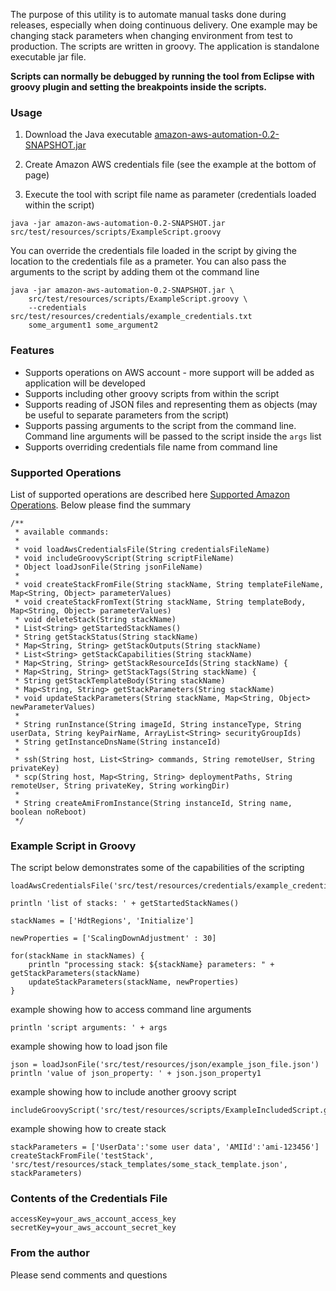 The purpose of this utility is to automate manual tasks done during releases, especially when doing continuous delivery. One example may be changing stack parameters when changing environment from test to production. The scripts are written in groovy. The application is standalone executable jar file.

**Scripts can normally be debugged by running the tool from Eclipse with groovy plugin and setting the breakpoints inside the scripts.**

### Usage ###

1. Download the Java executable [amazon-aws-automation-0.2-SNAPSHOT.jar](http://amazon-aws-automation.googlecode.com/files/amazon-aws-automation-0.2-SNAPSHOT.jar)

2. Create Amazon AWS credentials file (see the example at the bottom of page)

3. Execute the tool with script file name as parameter (credentials loaded within the script)

```
java -jar amazon-aws-automation-0.2-SNAPSHOT.jar src/test/resources/scripts/ExampleScript.groovy
```

You can override the credentials file loaded in the script by giving the location to the credentials file as a prameter. You can also pass the arguments to the script by adding them ot the command line

```
java -jar amazon-aws-automation-0.2-SNAPSHOT.jar \
    src/test/resources/scripts/ExampleScript.groovy \
    --credentials src/test/resources/credentials/example_credentials.txt
    some_argument1 some_argument2
```

### Features ###

  * Supports operations on AWS account - more support will be added as application will be developed
  * Supports including other groovy scripts from within the script
  * Supports reading of JSON files and representing them as objects (may be useful to separate parameters from the script)
  * Supports passing arguments to the script from the command line. Command line arguments will be passed to the script inside the `args` list
  * Supports overriding credentials file name from command line

### Supported Operations ###

List of supported operations are described here [Supported Amazon Operations](SupportedOperations.md). Below please find the summary

```
/**
 * available commands:
 * 
 * void loadAwsCredentialsFile(String credentialsFileName) 
 * void includeGroovyScript(String scriptFileName)
 * Object loadJsonFile(String jsonFileName)
 * 
 * void createStackFromFile(String stackName, String templateFileName, Map<String, Object> parameterValues)
 * void createStackFromText(String stackName, String templateBody, Map<String, Object> parameterValues)
 * void deleteStack(String stackName)
 * List<String> getStartedStackNames()
 * String getStackStatus(String stackName)
 * Map<String, String> getStackOutputs(String stackName)
 * List<String> getStackCapabilities(String stackName)
 * Map<String, String> getStackResourceIds(String stackName) {
 * Map<String, String> getStackTags(String stackName) {
 * String getStackTemplateBody(String stackName)
 * Map<String, String> getStackParameters(String stackName)
 * void updateStackParameters(String stackName, Map<String, Object> newParameterValues)
 * 
 * String runInstance(String imageId, String instanceType, String userData, String keyPairName, ArrayList<String> securityGroupIds) 
 * String getInstanceDnsName(String instanceId) 
 * 
 * ssh(String host, List<String> commands, String remoteUser, String privateKey)
 * scp(String host, Map<String, String> deploymentPaths, String remoteUser, String privateKey, String workingDir)
 *
 * String createAmiFromInstance(String instanceId, String name, boolean noReboot)
 */
```

### Example Script in Groovy ###

The script below demonstrates some of the capabilities of the scripting

```
loadAwsCredentialsFile('src/test/resources/credentials/example_credentials.txt')

println 'list of stacks: ' + getStartedStackNames()

stackNames = ['HdtRegions', 'Initialize']

newProperties = ['ScalingDownAdjustment' : 30]

for(stackName in stackNames) {
	println "processing stack: ${stackName} parameters: " + getStackParameters(stackName)
	updateStackParameters(stackName, newProperties)
}
```

example showing how to access command line arguments

```
println 'script arguments: ' + args
```

example showing how to load json file

```
json = loadJsonFile('src/test/resources/json/example_json_file.json')
println 'value of json_property: ' + json.json_property1
```

example showing how to include another groovy script

```
includeGroovyScript('src/test/resources/scripts/ExampleIncludedScript.groovy')
```

example showing how to create stack

```
stackParameters = ['UserData':'some user data', 'AMIId':'ami-123456']
createStackFromFile('testStack', 'src/test/resources/stack_templates/some_stack_template.json', stackParameters)
```

### Contents of the Credentials File ###

```
accessKey=your_aws_account_access_key
secretKey=your_aws_account_secret_key
```

### From the author ###

Please send comments and questions